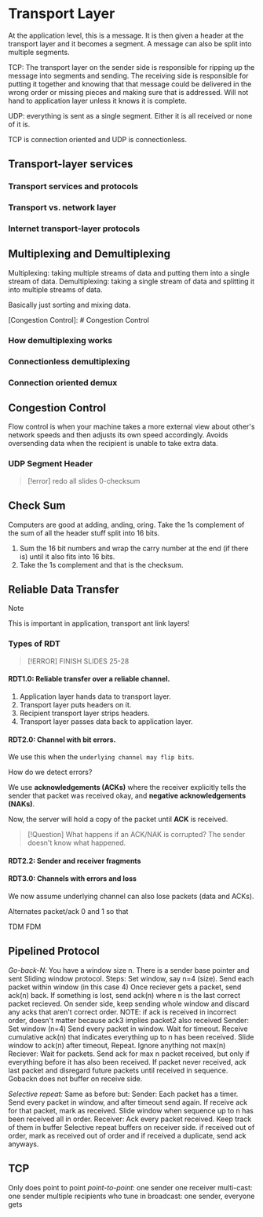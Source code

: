 # Transport Layer

At the application level, this is a message. It is then given a header at the transport layer and it becomes a segment. A message can also be split into multiple segments.

TCP: The transport layer on the sender side is responsible for ripping up the message into segments and sending. The receiving side is responsible for putting it together and knowing that that message could be delivered in the wrong order or missing pieces and making sure that is addressed. Will not hand to application layer unless it knows it is complete.

UDP: everything is sent as a single segment. Either it is all received or none of it is.

TCP is connection oriented and UDP is connectionless.
## Transport-layer services
### Transport services and protocols
### Transport vs. network layer
### Internet transport-layer protocols
## Multiplexing and Demultiplexing

Multiplexing: taking multiple streams of data and putting them into a single stream of data.
Demultiplexing: taking a single stream of data and splitting it into multiple streams of data.

Basically just sorting and mixing data.

[Congestion Control]: # Congestion Control
### How demultiplexing works
### Connectionless demultiplexing
### Connection oriented demux
###
## Congestion Control

Flow control is when your machine takes a more external view about other's network speeds and then adjusts its own speed accordingly. Avoids oversending data when the recipient is unable to take extra data.

### UDP Segment Header






> [!error]
> redo all slides 0-checksum
## Check Sum
Computers are good at adding, anding, oring. 
Take the 1s complement of the sum of all the header stuff split into 16 bits. 

1. Sum the 16 bit numbers and wrap the carry number at the end (if there is) until it also fits into 16 bits. 
2. Take the 1s complement and that is the checksum. 
## Reliable Data Transfer

> [!NOTE] 
This is important in application, transport ant link layers!

### Types of RDT
> [!ERROR]
> FINISH SLIDES 25-28
#### RDT1.0:  Reliable transfer over a reliable channel. 
1. Application layer hands data to transport layer. 
2. Transport layer puts headers on it. 
3. Recipient transport layer strips headers. 
4. Transport layer passes data back to application layer. 
#### RDT2.0: Channel with bit errors. 

We use this when the `underlying channel may flip bits`. 

How do we detect errors?

We use **acknowledgements (ACKs)** where the receiver explicitly tells the sender that packet was received okay, and **negative acknowledgements (NAKs)**. 

Now, the server will hold a copy of the packet until **ACK** is received. 

> [!Question] What happens if an ACK/NAK is corrupted?
> The sender doesn't know what happened. 


#### RDT2.2: Sender and receiver fragments


#### RDT3.0: Channels with errors and loss

We now assume underlying channel can also lose packets (data and ACKs). 

Alternates packet/ack 0 and 1 so that 

TDM FDM
## Pipelined Protocol
*Go-back-N*: You have a window size n. There is a sender base pointer and sent 
Sliding window protocol. 
Steps:
Set window, say n=4 (size). 
Send each packet within window (in this case 4)
Once reciever gets a packet, send ack(n) back. 
If something is lost, send ack(n) where n is the last correct packet recieved. 
On sender side, keep sending whole window and discard any acks that aren't correct order. 
NOTE: if ack is received in incorrect order, doesn't matter because ack3 implies packet2 also received
Sender:
Set window (n=4)
Send every packet in window. 
Wait for timeout. 
Receive cumulative ack(n) that indicates everything up to n has been received. 
Slide window to ack(n)
after timeout, Repeat.
Ignore anything not max(n)
Reciever: 
Wait for packets. 
Send ack for max n packet received, but only if everything before it has also been received. 
If packet never received, ack last packet and disregard future packets until received in sequence. 
Gobackn does not buffer on receive side. 

*Selective repeat:* Same as before but:
Sender:
Each packet has a timer. 
Send every packet in window, and after timeout send again. 
If receive ack for that packet, mark as received. 
Slide window when sequence up to n has been received all in order. 
Receiver: 
Ack every packet received. 
Keep track of them in buffer
Selective repeat buffers on receiver side. 
if received out of order, mark as received out of order and if received a duplicate, send ack anyways. 

## TCP
Only does point to point
*point-to-point*: one sender one receiver
multi-cast: one sender multiple recipients who tune in
broadcast: one sender, everyone gets
